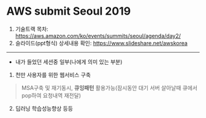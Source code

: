 # AWS submit Seoul 2019

1. 기술트랙 목차: https://aws.amazon.com/ko/events/summits/seoul/agenda/day2/  
2. 슬라이드(ppt형식) 상세내용 확인: https://www.slideshare.net/awskorea  

<hr>

- 내가 들었던 세션중 일부(나에게 의미 있는 부분)

1. 천만 사용자를 위한 웹서비스 구축
 > MSA구축 및 재기동시, **큐잉패턴** 활용가능(잠시동안 대기 서버 살아날때 큐에서 pop하여 요청내역 재전달)
 
2. 딥러닝 학습성능향상 등등
 > 
